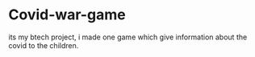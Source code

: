 # Covid-war-game
its my btech project, i made one game which give information about the covid to the children.
